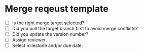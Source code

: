 # Merge reqeust template

* [ ] Is the right merge target selected?
* [ ] Did you pull the target branch first to avoid merge conflicts?
* [ ] Did you update the version number?
* [ ] Assign reviewer.
* [ ] Select milestone and/or due date.